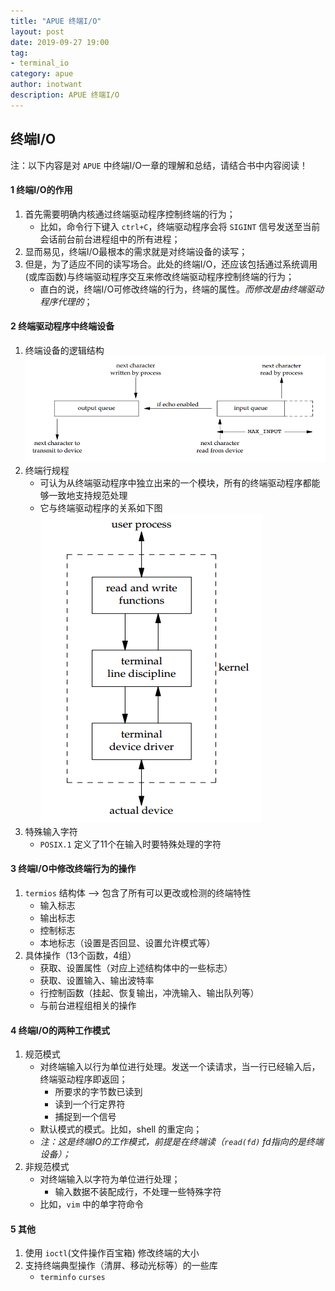 ```yaml
---
title: "APUE 终端I/O" 
layout: post
date: 2019-09-27 19:00
tag:
- terminal_io
category: apue
author: inotwant
description: APUE 终端I/O
---
```


## 终端I/O

注：以下内容是对  `APUE` 中终端I/O一章的理解和总结，请结合书中内容阅读！
#### 1 终端I/O的作用
1. 首先需要明确内核通过终端驱动程序控制终端的行为；
	- 比如，命令行下键入 `ctrl+C`，终端驱动程序会将 `SIGINT` 信号发送至当前会话前台前台进程组中的所有进程；
2. 显而易见，终端I/O最根本的需求就是对终端设备的读写；
3. 但是，为了适应不同的读写场合。此处的终端I/O，还应该包括通过系统调用(或库函数)与终端驱动程序交互来修改终端驱动程序控制终端的行为；
	- 直白的说，终端I/O可修改终端的行为，终端的属性。*而修改是由终端驱动程序代理的*；

#### 2 终端驱动程序中终端设备
1. 终端设备的逻辑结构
![终端设备的逻辑结构](https://raw.githubusercontent.com/INotWant/INotWant.github.io/master/assets/images/2019-09-28/Logical_picture_of_input_and_output_queues_for_a_terminal_device.png)
2. 终端行规程
	- 可认为从终端驱动程序中独立出来的一个模块，所有的终端驱动程序都能够一致地支持规范处理
	- 它与终端驱动程序的关系如下图
![终端设备的逻辑结构](https://raw.githubusercontent.com/INotWant/INotWant.github.io/master/assets/images/2019-09-28/Terminal_line_discipline.png)
3. 特殊输入字符
	- `POSIX.1` 定义了11个在输入时要特殊处理的字符 

#### 3 终端I/O中修改终端行为的操作
1. `termios` 结构体 --> 包含了所有可以更改或检测的终端特性
	- 输入标志
	- 输出标志
	- 控制标志
	- 本地标志（设置是否回显、设置允许模式等）
2. 具体操作（13个函数，4组）
	- 获取、设置属性（对应上述结构体中的一些标志）
	- 获取、设置输入、输出波特率
	- 行控制函数（挂起、恢复输出，冲洗输入、输出队列等）
	- 与前台进程组相关的操作

#### 4 终端I/O的两种工作模式 
1. 规范模式
	- 对终端输入以行为单位进行处理。发送一个读请求，当一行已经输入后，终端驱动程序即返回；
		-  所要求的字节数已读到
		-  读到一个行定界符
		-  捕捉到一个信号
	- 默认模式的模式。比如，shell 的重定向；
	- *注：这是终端IO的工作模式，前提是在终端读（`read(fd)` fd指向的是终端设备）；*
2. 非规范模式
	- 对终端输入以字符为单位进行处理；
		-  输入数据不装配成行，不处理一些特殊字符
	- 比如，`vim` 中的单字符命令

#### 5 其他
1. 使用 `ioctl`(文件操作百宝箱) 修改终端的大小
2. 支持终端典型操作（清屏、移动光标等）的一些库
	- `terminfo` `curses`
